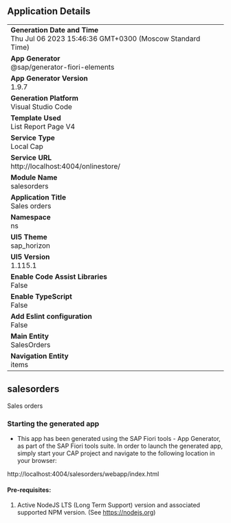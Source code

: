 ## Application Details
|               |
| ------------- |
|**Generation Date and Time**<br>Thu Jul 06 2023 15:46:36 GMT+0300 (Moscow Standard Time)|
|**App Generator**<br>@sap/generator-fiori-elements|
|**App Generator Version**<br>1.9.7|
|**Generation Platform**<br>Visual Studio Code|
|**Template Used**<br>List Report Page V4|
|**Service Type**<br>Local Cap|
|**Service URL**<br>http://localhost:4004/onlinestore/
|**Module Name**<br>salesorders|
|**Application Title**<br>Sales orders|
|**Namespace**<br>ns|
|**UI5 Theme**<br>sap_horizon|
|**UI5 Version**<br>1.115.1|
|**Enable Code Assist Libraries**<br>False|
|**Enable TypeScript**<br>False|
|**Add Eslint configuration**<br>False|
|**Main Entity**<br>SalesOrders|
|**Navigation Entity**<br>items|

## salesorders

Sales orders

### Starting the generated app

-   This app has been generated using the SAP Fiori tools - App Generator, as part of the SAP Fiori tools suite.  In order to launch the generated app, simply start your CAP project and navigate to the following location in your browser:

http://localhost:4004/salesorders/webapp/index.html

#### Pre-requisites:

1. Active NodeJS LTS (Long Term Support) version and associated supported NPM version.  (See https://nodejs.org)


